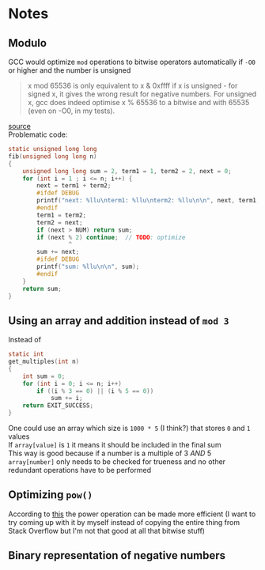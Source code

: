 # Notes
## Modulo
GCC would optimize `mod` operations to bitwise operators automatically if `-O0` or higher and the number is unsigned
> x mod 65536 is only equivalent to x & 0xffff if x is unsigned - for signed x, it gives the wrong result for negative numbers. For unsigned x, gcc does indeed optimise x % 65536 to a bitwise and with 65535 (even on -O0, in my tests).  

[source](http://stackoverflow.com/a/2661758)  
Problematic code:  
```C
static unsigned long long
fib(unsigned long long n)
{
    unsigned long long sum = 2, term1 = 1, term2 = 2, next = 0;
    for (int i = 1 ; i <= n; i++) {
        next = term1 + term2;
        #ifdef DEBUG
        printf("next: %llu\nterm1: %llu\nterm2: %llu\n\n", next, term1, term2);
        #endif
        term1 = term2;
        term2 = next;
        if (next > NUM) return sum;
        if (next % 2) continue;  // TODO: optimize
                 ^
        sum += next;
        #ifdef DEBUG
        printf("sum: %llu\n\n", sum);
        #endif
    }
    return sum;
}
```

## Using an array and addition instead of `mod 3`
Instead of 
```C
static int
get_multiples(int n)
{
    int sum = 0;
    for (int i = 0; i <= n; i++)
        if ((i % 3 == 0) || (i % 5 == 0))
            sum += i;
    return EXIT_SUCCESS;
}
```
One could use an array which size is `1000 * 5` (I think?) that stores `0` and `1` values  
If `array[value]` is `1` it means it should be included in the final sum  
This way is good because if a number is a multiple of 3 _AND_ 5 `array[number]` only needs to be checked for trueness and no other redundant operations have to be performed

## Optimizing `pow()`
According to [this](http://stackoverflow.com/a/101613) the power operation can be made more efficient (I want to try coming up with it by myself instead of copying the entire thing from Stack Overflow but I'm not that good at all that bitwise stuff)

## Binary representation of negative numbers